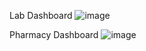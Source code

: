 Lab Dashboard
![image](https://github.com/user-attachments/assets/a15e6a8d-f951-494d-96ad-dbab7776c9d6)

Pharmacy Dashboard
![image](https://github.com/user-attachments/assets/6f27eac7-9c5e-4b24-a23e-e683a0284464)

